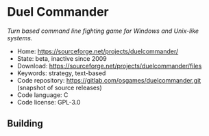 # Duel Commander

_Turn based command line fighting game for Windows and Unix-like systems._

- Home: https://sourceforge.net/projects/duelcommander/
- State: beta, inactive since 2009
- Download: https://sourceforge.net/projects/duelcommander/files
- Keywords: strategy, text-based
- Code repository: https://gitlab.com/osgames/duelcommander.git (snapshot of source releases)
- Code language: C
- Code license: GPL-3.0

## Building

